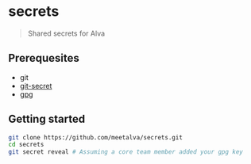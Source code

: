 # secrets

> Shared secrets for Alva

## Prerequesites

* git
* [git-secret](https://git-secret.io/)
* [gpg](https://www.gnupg.org/)

## Getting started

```sh
git clone https://github.com/meetalva/secrets.git
cd secrets
git secret reveal # Assuming a core team member added your gpg key
```